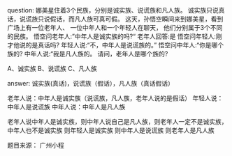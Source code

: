 <!--
 * @Author: chenjie
 * @Email: 18822126754@163.com
 * @Date: 2022-04-25 08:30:33
 * @LastEditTime: 2022-04-25 21:18:03
 * @Description: 题目来源：广州小程
-->
question:
娜美星住着3个民族，分别是诚实族、说谎族和凡人族。
诚实族只说真话，说谎族只说假话，而凡人族可真可假。
这天，孙悟空瞬间来到娜美星，看到广场上有一位老年人、
一位中年人和一个年轻人在聊天，
他们分别属于3个不同的民族。
悟空问老年人:”中年人是诚实族的吗?“
老年人回答:是
悟空问年轻人:刚才他说的是真话吗?
年轻人说:“不，中年人是说谎族的。”
悟空问中年人:“你是哪个族的?
中年人说:“我是凡人族的。
请问，老年人是哪个族的?

A、诚实族
B、说谎族
C、凡人族


answer:
诚实族(真话)，说谎族（假话），凡人族（真话假话）

老年人说：中年人是诚实族（说谎族，凡人族，老年人说的是假话）
年轻人说：中年人是说谎族
中年人说：中年人是凡人族

老年人说中年人是诚实族，则中年人说自己是凡人族，则老年人一定不是诚实族，中年人也不是诚实族
则年轻人是诚实族
则中年人是说谎族
则老年人是凡人族


题目来源： 广州小程